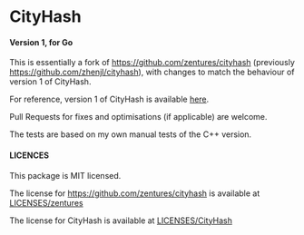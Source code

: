 # CityHash

#### Version 1, for Go

This is essentially a fork of https://github.com/zentures/cityhash (previously https://github.com/zhenjl/cityhash), with changes to match the behaviour of version 1 of CityHash.

For reference, version 1 of CityHash is available [here](https://github.com/google/cityhash/tree/6efae233528bbec2f057d2d1aa78f10d13fa73ea/src).

Pull Requests for fixes and optimisations (if applicable) are welcome.

The tests are based on my own manual tests of the C++ version.

#### LICENCES

This package is MIT licensed.

The license for https://github.com/zentures/cityhash is available at [LICENSES/zentures](LICENCES/zentures)

The license for CityHash is available at [LICENSES/CityHash](LICENCES/CityHash)